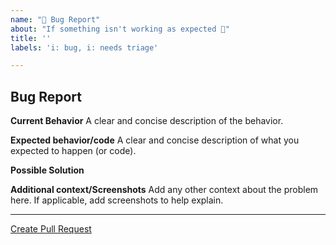 ```yaml
---
name: "🐛 Bug Report"
about: "If something isn't working as expected 🤔"
title: ''
labels: 'i: bug, i: needs triage'

---
```


## Bug Report

**Current Behavior**
A clear and concise description of the behavior.

**Expected behavior/code**
A clear and concise description of what you expected to happen (or code).

**Possible Solution**
<!--- Only if you have suggestions on a fix for the bug -->

**Additional context/Screenshots**
Add any other context about the problem here. If applicable, add screenshots to help explain.

---

[Create Pull Request](https://github.com/transmute-industries/launchpad/compare/master...template-test?expand=1&title=ENG-%3CJIRA_TICKET%3E&template=pull_request_template.md)